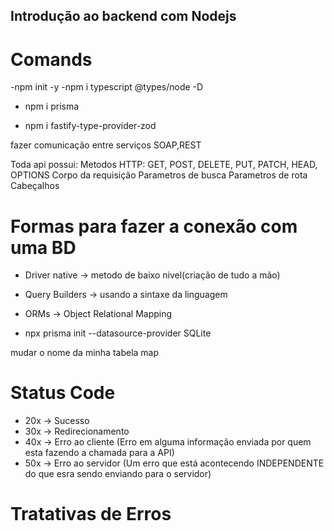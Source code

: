 ## Introdução ao backend com Nodejs

# Comands
-npm init -y
-npm i typescript @types/node -D
- npm i prisma 

- npm i fastify-type-provider-zod

fazer comunicação entre serviços SOAP,REST

Toda api possui:
Metodos HTTP: GET, POST, DELETE, PUT, PATCH, HEAD, OPTIONS
Corpo da requisição
Parametros de busca
Parametros de rota
Cabeçalhos

# Formas para fazer a conexão com uma BD
- Driver native -> metodo de baixo nivel(criação de tudo a mão)
- Query Builders -> usando a sintaxe da linguagem 
- ORMs -> Object Relational Mapping 

- npx prisma init --datasource-provider SQLite

mudar o nome da minha tabela map

# Status Code

- 20x -> Sucesso
- 30x -> Redirecionamento
- 40x -> Erro ao cliente (Erro em alguma informação enviada por quem esta fazendo a chamada para a API)
- 50x -> Erro ao servidor (Um erro que está acontecendo INDEPENDENTE do que esra sendo enviando para o servidor)

# Tratativas de Erros 